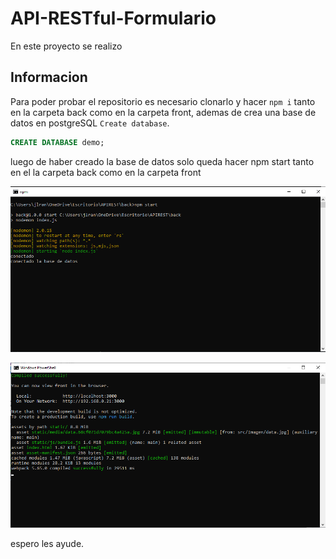 # API-RESTful-Formulario

En este proyecto se realizo

## Informacion

Para poder probar el repositorio es necesario clonarlo y hacer `npm i`  tanto en la carpeta back como en la carpeta front, ademas de crea una base de datos en postgreSQL `Create database`.

```sql
CREATE DATABASE demo;
```


luego de haber creado la base de datos solo queda hacer npm start tanto en el la carpeta back como en la carpeta front 

![npm-start-back](./front/src/Imagen/npm-start-back.png)

![npm-start-front](./front/src/Imagen/npm-start-front.png)


espero les ayude.